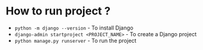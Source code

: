 # How to run project ?

* `python -m django --version` - To install Django
* `django-admin startproject <PROJECT_NAME>` - To create a Django project 
* `python manage.py runserver` - To run the project